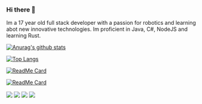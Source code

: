 ### Hi there 👋

Im a 17 year old full stack developer with a passion for robotics and learning abot new innovative technologies. Im proficient in Java, C#, NodeJS and learning Rust.

[![Anurag's github stats](https://github-readme-stats.vercel.app/api?username=brandonzx3&theme=synthwave&show_icons=true)](https://github.com/anuraghazra/github-readme-stats)

[![Top Langs](https://github-readme-stats.vercel.app/api/top-langs/?username=brandonzx3&hide=labview&theme=synthwave)](https://github.com/anuraghazra/github-readme-stats)

[![ReadMe Card](https://github-readme-stats.vercel.app/api/pin/?username=brandonzx3&repo=glap-rs-client&theme=synthwave)](https://github.com/brandonzx3/glap-rs-client)

[![ReadMe Card](https://github-readme-stats.vercel.app/api/pin/?username=brandonzx3&repo=glap-rs-server&theme=synthwave)](https://github.com/brandonzx3/glap-rs-server)

<a herf="https://github.com/brandonzx3/brandonzx3">
  <img align="center" src="https://github-readme-stats.vercel.app/api?username=brandonzx3&theme=synthwave&show_icons=true)](https://github.com/anuraghazra/github-readme-stats">
</a>

<a herf="https://github.com/brandonzx3/brandonzx3">
  <img align="center" src="https://github-readme-stats.vercel.app/api/top-langs/?username=brandonzx3&hide=labview&theme=synthwave)](https://github.com/anuraghazra/github-readme-stats">
</a>

<a herf="https://github.com/brandonzx3/brandonzx3">
  <img align="center" src="https://github-readme-stats.vercel.app/api/pin/?username=brandonzx3&repo=glap-rs-client&theme=synthwave)](https://github.com/brandonzx3/glap-rs-client">
</a>

<a herf="https://github.com/brandonzx3/brandonzx3">
  <img align="center" src="https://github-readme-stats.vercel.app/api/pin/?username=brandonzx3&repo=glap-rs-server&theme=synthwave)](https://github.com/brandonzx3/glap-rs-server">
</a>
